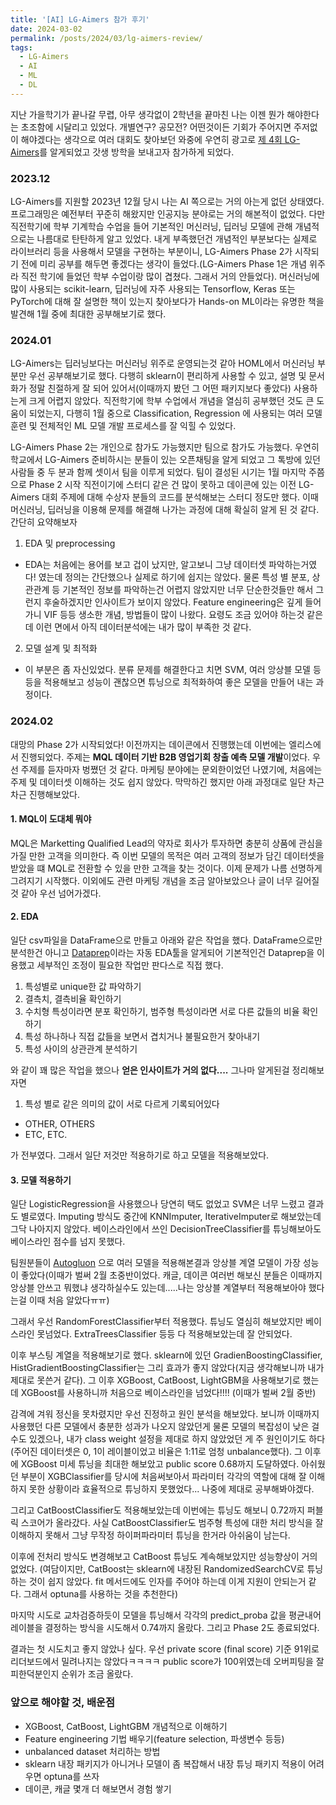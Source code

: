 ```yaml
---
title: '[AI] LG-Aimers 참가 후기'
date: 2024-03-02
permalink: /posts/2024/03/lg-aimers-review/
tags:
  - LG-Aimers
  - AI
  - ML
  - DL
---
```

지난 가을학기가 끝나갈 무렵, 아무 생각없이 2학년을 끝마친 나는 이젠 뭔가 해야한다는 초조함에 시달리고 있었다. 개별연구? 공모전? 어떤것이든 기회가 주어지면 주저없이 해야겠다는 생각으로 여러 대회도 찾아보던 와중에 우연히 광고로 [제 4회 LG-Aimers](https://www.lgaimers.ai/)를 알게되었고 갓생 방학을 보내고자 참가하게 되었다.

### 2023.12

LG-Aimers를 지원할 2023년 12월 당시 나는 AI 쪽으로는 거의 아는게 없던 상태였다. 프로그래밍은 예전부터 꾸준히 해왔지만 인공지능 분야로는 거의 해본적이 없었다. 다만 직전학기에 학부 기계학습 수업을 들어 기본적인 머신러닝, 딥러닝 모델에 관해 개념적으로는 나름대로 탄탄하게 알고 있었다. 내게 부족했던건 개념적인 부분보다는 실제로 라이브러리 등을 사용해서 모델을 구현하는 부분이니, LG-Aimers Phase 2가 시작되기 전에 미리 공부를 해두면 좋겠다는 생각이 들었다.(LG-Aimers Phase 1은 개념 위주라 직전 학기에 들었던 학부 수업이랑 많이 겹쳤다. 그래서 거의 안들었다). 머신러닝에 많이 사용되는 scikit-learn, 딥러닝에 자주 사용되는 Tensorflow, Keras 또는 PyTorch에 대해 잘 설명한 책이 있는지 찾아보다가 Hands-on ML이라는 유명한 책을 발견해 1월 중에 최대한 공부해보기로 했다.

### 2024.01
LG-Aimers는 딥러닝보다는 머신러닝 위주로 운영되는것 같아 HOML에서 머신러닝 부분만 우선 공부해보기로 했다. 다행히 sklearn이 편리하게 사용할 수 있고, 설명 및 문서화가 정말 친절하게 잘 되어 있어서(이때까지 봤던 그 어떤 패키지보다 좋았다) 사용하는게 크게 어렵지 않았다. 직전학기에 학부 수업에서 개념을 열심히 공부했던 것도 큰 도움이 되었는지, 다행히 1월 중으로 Classification, Regression 에 사용되는 여러 모델 훈련 및 전체적인 ML 모델 개발 프로세스를 잘 익힐 수 있었다.

LG-Aimers Phase 2는 개인으로 참가도 가능했지만 팀으로 참가도 가능했다. 우연히 학교에서 LG-Aimers 준비하시는 분들이 있는 오픈채팅을 알게 되었고 그 톡방에 있던 사람들 중 두 분과 함께 셋이서 팀을 이루게 되었다. 팀이 결성된 시기는 1월 마지막 주쯤으로 Phase 2 시작 직전이기에 스터디 같은 건 많이 못하고 데이콘에 있는 이전 LG-Aimers 대회 주제에 대해 수상자 분들의 코드를 분석해보는 스터디 정도만 했다. 이때 머신러닝, 딥러닝을 이용해 문제를 해결해 나가는 과정에 대해 확실히 알게 된 것 같다.
간단히 요약해보자

1. EDA 및 preprocessing
- EDA는 처음에는 용어를 보고 겁이 났지만, 알고보니 그냥 데이터셋 파악하는거였다! 였는데 정의는 간단했으나 실제로 하기에 쉽지는 않았다. 물론 특성 별 분포, 상관관계 등 기본적인 정보를 파악하는건 어렵지 않았지만 너무 단순한것들만 해서 그런지 후술하겠지만 인사이트가 보이지 않았다. Feature engineering은 깊게 들어가니 VIF 등등 생소한 개념, 방법들이 많이 나왔다. 요령도 조금 있어야 하는것 같은데 이런 면에서 아직 데이터분석에는 내가 많이 부족한 것 같다.
2. 모델 설계 및 최적화
- 이 부분은 좀 자신있었다. 분류 문제를 해결한다고 치면 SVM, 여러 앙상블 모델 등등을 적용해보고 성능이 괜찮으면 튜닝으로 최적화하여 좋은 모델을 만들어 내는 과정이다.

### 2024.02
대망의 Phase 2가 시작되었다! 이전까지는 데이콘에서 진행했는데 이번에는 엘리스에서 진행되었다. 주제는 **MQL 데이터 기반 B2B 영업기회 창출 예측 모델 개발**이었다. 우선 주제를 듣자마자 벙쪘던 것 같다. 마케팅 분야에는 문외한이었던 나였기에, 처음에는 주제 및 데이터셋 이해하는 것도 쉽지 않았다. 막막하긴 했지만 아래 과정대로 일단 차근차근 진행해보았다.

#### 1. MQL이 도대체 뭐야
MQL은 Marketting Qualified Lead의 약자로 회사가 투자하면 충분히 상품에 관심을 가질 만한 고객을 의미한다. 즉 이번 모델의 목적은 여러 고객의 정보가 담긴 데이터셋을 받았을 떄 MQL로 전환할 수 있을 만한 고객을 찾는 것이다. 이제 문제가 나름 선명하게 그려지기 시작했다. 이외에도 관련 마케팅 개념을 조금 알아보았으나 글이 너무 길어질 것 같아 우선 넘어가겠다.

#### 2. EDA
일단 csv파일을 DataFrame으로 만들고 아래와 같은 작업을 했다. DataFrame으로만 분석한건 아니고 [Dataprep](https://dataprep.ai/)이라는 자동 EDA툴을 알게되어 기본적인건 Dataprep을 이용했고 세부적인 조정이 필요한 작업만 판다스로 직접 했다.
1. 특성별로 unique한 값 파악하기
2. 결측치, 결측비율 확인하기
3. 수치형 특성이라면 분포 확인하기, 범주형 특성이라면 서로 다른 값들의 비율 확인하기
4. 특성 하나하나 직접 값들을 보면서 겹치거나 불필요한거 찾아내기
5. 특성 사이의 상관관계 분석하기

와 같이 꽤 많은 작업을 했으나 **얻은 인사이트가 거의 없다....** 그나마 알게된걸 정리해보자면
1. 특성 별로 같은 의미의 값이 서로 다르게 기록되어있다
- OTHER, OTHERS
- ETC, ETC.

가 전부였다. 그래서 일단 저것만 적용하기로 하고 모델을 적용해보았다.

#### 3. 모델 적용하기
일단 LogisticRegression을 사용했으나 당연히 택도 없었고 SVM은 너무 느렸고 결과도 별로였다. Imputing 방식도 중간에 KNNImputer, IterativeImputer로 해보았는데 그닥 나아지지 않았다. 베이스라인에서 쓰인 DecisionTreeClassifier를 튜닝해보아도 베이스라인 점수를 넘지 못했다.

팀원분들이 [Autogluon](https://auto.gluon.ai/stable/index.html) 으로 여러 모델을 적용해본결과 앙상블 계열 모델이 가장 성능이 좋았다(이때가 벌써 2월 초중반이었다. 캐글, 데이콘 여러번 해보신 분들은 이때까지 앙상블 안쓰고 뭐했냐 생각하실수도 있는데.....나는 앙상블 계열부터 적용해보아야 했다는걸 이때 처음 알았다ㅠㅠ)

그래서 우선 RandomForestClassifier부터 적용했다. 튜닝도 열심히 해보았지만 베이스라인 못넘었다. ExtraTreesClassifier 등등 다 적용해보았는데 잘 안되었다.

이후 부스팅 계열을 적용해보기로 했다. sklearn에 있던 GradienBoostingClassifier, HistGradientBoostingClassifier는 그리 효과가 좋지 않았다(지금 생각해보니까 내가 제대로 못쓴거 같다). 그 이후 XGBoost, CatBoost, LightGBM을 사용해보기로 했는데 XGBoost를 사용하니까 처음으로 베이스라인을 넘었다!!!! (이때가 벌써 2월 중반)

감격에 겨워 정신을 못차렸지만 우선 진정하고 원인 분석을 해보았다. 보니까 이때까지 사용했던 다른 모델에서 충분한 성과가 나오지 않았던게 물론 모델의 복잡성이 낮은 걸 수도 있겠으나, 내가 class weight 설정을 제대로 하지 않았었던 게 주 원인이기도 하다(주어진 데이터셋은 0, 1이 레이블이었고 비율은 1:11로 엄청 unbalance했다). 그 이후에 XGBoost 미세 튜닝을 최대한 해보았고 public score 0.68까지 도달하였다. 아쉬웠던 부분이 XGBClassifier를 당시에 처음써보아서 파라미터 각각의 역할에 대해 잘 이해하지 못한 상황이라 효율적으로 튜닝하지 못했었다... 나중에 제대로 공부해봐야겠다.

그리고 CatBoostClassifier도 적용해보았는데 이번에는 튜닝도 해보니 0.72까지 퍼블릭 스코어가 올라갔다. 사실 CatBoostClassifier도 범주형 특성에 대한 처리 방식을 잘 이해하지 못해서 그냥 무작정 하이퍼파라미터 튜닝을 한거라 아쉬움이 남는다. 

이후에 전처리 방식도 변경해보고 CatBoost 튜닝도 계속해보았지만 성능향상이 거의 없었다. (여담이지만, CatBoost는 sklearn에 내장된 RandomizedSearchCV로 튜닝하는 것이 쉽지 않았다. fit 메서드에도 인자를 주어야 하는데 이게 지원이 안되는거 같다. 그래서 optuna를 사용하는 것을 추천한다)

마지막 시도로 교차검증하듯이 모델을 튜닝해서 각각의 predict_proba 값을 평균내어 레이블을 결정하는 방식을 시도해서 0.74까지 올랐다. 그리고 Phase 2도 종료되었다.

결과는 첫 시도치고 좋지 않았나 싶다. 우선 private score (final score) 기준 91위로 리더보드에서 밀려나지는 않았다ㅋㅋㅋㅋ public score가 100위였는데 오버피팅을 잘 피한덕분인지 순위가 조금 올랐다.

### 앞으로 해야할 것, 배운점
- XGBoost, CatBoost, LightGBM 개념적으로 이해하기
- Feature engineering 기법 배우기(feature selection, 파생변수 등등)
- unbalanced dataset 처리하는 방법
- sklearn 내장 패키지가 아니거나 모델이 좀 복잡해서 내장 튜닝 패키지 적용이 어려우면 optuna를 쓰자
- 데이콘, 캐글 몇개 더 해보면서 경험 쌓기
